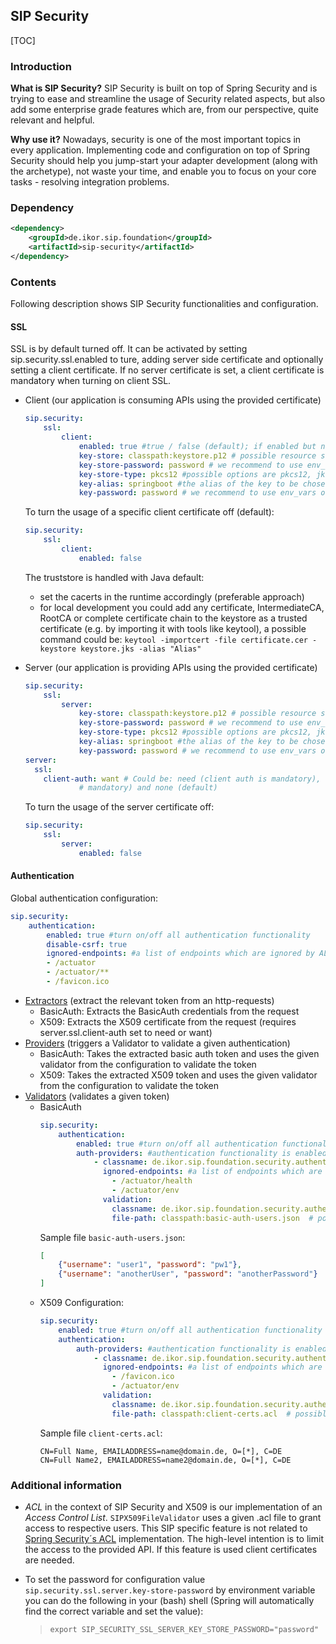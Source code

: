 ## SIP Security

[TOC]

### Introduction

**What is SIP Security?**
SIP Security is built on top of Spring Security and is trying to ease and streamline the usage of Security related aspects,
but also add some enterprise grade features which are, from our perspective, quite relevant and helpful.

**Why use it?**
Nowadays, security is one of the most important topics in every application.
Implementing code and configuration on top of Spring Security should help you jump-start your adapter development
(along with the archetype), not waste your time, and enable you to focus on your core tasks - resolving integration problems.

### Dependency

```xml
<dependency>
    <groupId>de.ikor.sip.foundation</groupId>
    <artifactId>sip-security</artifactId>
</dependency>
```

### Contents

Following description shows SIP Security functionalities and configuration.

#### SSL
SSL is by default turned off. It can be activated by setting sip.security.ssl.enabled to ture, adding server side 
certificate and optionally setting a client certificate. If no server certificate is set, a client certificate is mandatory when turning on client SSL.

- Client (our application is consuming APIs using the provided certificate)
  ```yaml
  sip.security:
      ssl:
          client:
              enabled: true #true / false (default); if enabled but no other configs are made, server keystore is used as client certificate
              key-store: classpath:keystore.p12 # possible resource strings are classpath:, file:, http:, _none_
              key-store-password: password # we recommend to use env_vars or sealed secrets
              key-store-type: pkcs12 #possible options are pkcs12, jks, jceks
              key-alias: springboot #the alias of the key to be chosen from the container
              key-password: password # we recommend to use env_vars or sealed secrets
  ```
  To turn the usage of a specific client certificate off (default):
  ```yaml
  sip.security:
      ssl:
          client:
              enabled: false
  ```
  The truststore is handled with Java default:
    - set the cacerts in the runtime accordingly (preferable approach)
    - for local development you could add any certificate, IntermediateCA, RootCA or complete certificate chain to the 
      keystore as a trusted certificate (e.g. by importing it with tools like keytool), a possible command could be:
  `keytool -importcert -file certificate.cer -keystore keystore.jks -alias "Alias"`

- Server (our application is providing APIs using the provided certificate)
  ```yaml
  sip.security:
      ssl:
          server:
              key-store: classpath:keystore.p12 # possible resource strings are classpath:, file:, http:, _none_
              key-store-password: password # we recommend to use env_vars or sealed secrets
              key-store-type: pkcs12 #possible options are pkcs12, jks, jceks
              key-alias: springboot #the alias of the key to be chosen from the container
              key-password: password # we recommend to use env_vars or sealed secrets
  server:
    ssl:
      client-auth: want # Could be: need (client auth is mandatory), want (client auth is is wanted but not 
              # mandatory) and none (default)
  ```
  To turn the usage of the server certificate off:
  ```yaml
  sip.security:
      ssl:
          server:
              enabled: false
  ```

#### Authentication
Global authentication configuration:

```yaml
sip.security:
    authentication:
        enabled: true #turn on/off all authentication functionality
        disable-csrf: true
        ignored-endpoints: #a list of endpoints which are ignored by ALL authenticators based on Spring´s AntPathMatchers implementation
        - /actuator
        - /actuator/**
        - /favicon.ico
```

- <u>Extractors</u> (extract the relevant token from an http-requests)
    - BasicAuth: Extracts the BasicAuth credentials from the request
    - X509: Extracts the X509 certificate from the request (requires server.ssl.client-auth set to need or want)
- <u>Providers</u> (triggers a Validator to validate a given authentication)
    - BasicAuth: Takes the extracted basic auth token and uses the given validator from the configuration to validate the token
    - X509: Takes the extracted X509 token and uses the given validator from the configuration to validate the token
- <u>Validators</u> (validates a given token)
    - BasicAuth
      ```yaml
      sip.security:
          authentication:
              enabled: true #turn on/off all authentication functionality
              auth-providers: #authentication functionality is enabled if valid providers are defined
                  - classname: de.ikor.sip.foundation.security.authentication.basic.SIPBasicAuthAuthenticationProvider
                    ignored-endpoints: #a list of endpoints which are ignored by this specific authenticator based on Spring´s AntPathMatchers implementation
                      - /actuator/health
                      - /actuator/env
                    validation:
                      classname: de.ikor.sip.foundation.security.authentication.basic.SIPBasicAuthFileValidator #FQCN of the validator to be used
                      file-path: classpath:basic-auth-users.json  # possible resource strings are classpath:, file:, http:, _none_
      ```
      Sample file `basic-auth-users.json`:
      ```json
      [
          {"username": "user1", "password": "pw1"},
          {"username": "anotherUser", "password": "anotherPassword"}
      ]
      ```
  - X509 Configuration:
    ```yaml
    sip.security:
        enabled: true #turn on/off all authentication functionality
        authentication:
            auth-providers: #authentication functionality is enabled if valid providers are defined
                - classname: de.ikor.sip.foundation.security.authentication.x509.SIPX509AuthenticationProvider
                  ignored-endpoints: #a list of endpoints which are ignored by this specific authenticator based on Spring´s AntPathMatchers implementation
                    - /favicon.ico
                    - /actuator/env
                  validation:
                    classname: de.ikor.sip.foundation.security.authentication.x509.SIPX509FileValidator #FQCN of the validator to be used
                    file-path: classpath:client-certs.acl  # possible resource strings are classpath:, file:, http:, _none_
    ```
    Sample file `client-certs.acl`:
    ```text
    CN=Full Name, EMAILADDRESS=name@domain.de, O=[*], C=DE
    CN=Full Name2, EMAILADDRESS=name2@domain.de, O=[*], C=DE
    ```

### Additional information

- *ACL* in the context of SIP Security and X509 is our implementation of an *Access Control List*.
  `SIPX509FileValidator` uses a given .acl file to grant access to respective users. This SIP specific feature is not related to [Spring Security´s ACL](https://docs.spring.io/spring-security/site/docs/3.0.x/reference/domain-acls.html) implementation.
  The high-level intention is to limit the access to the provided API. If this feature is used client certificates are needed.

- To set the password for configuration value `sip.security.ssl.server.key-store-password` by environment variable you can do the following in your (bash) shell
  (Spring will automatically find the correct variable and set the value):
  > `export SIP_SECURITY_SSL_SERVER_KEY_STORE_PASSWORD="password"`
